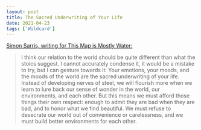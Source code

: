 ```yaml
---
layout: post
title: The Sacred Underwriting of Your Life
date: 2021-04-23
tags: ['Wildcard']
---
```

[Simon Sarris, writing for This Map is Mostly Water:](https://simonsarris.substack.com/p/stoicism-is-not-enough)
<!--x-->

> I think our relation to the world should be quite different than what the stoics suggest. I cannot accurately condense it, it would be a mistake to try, but I can gesture towards it: Your emotions, your moods, and the moods of the world are the sacred underwriting of your life. Instead of developing nerves of steel, we will flourish more when we learn to lure back our sense of wonder in the world, our environments, and each other. But this means we must afford those things their own respect: enough to admit they are bad when they are bad, and to honor what we find beautiful. We must refuse to desecrate our world out of convenience or carelessness, and we must build better environments for each other.